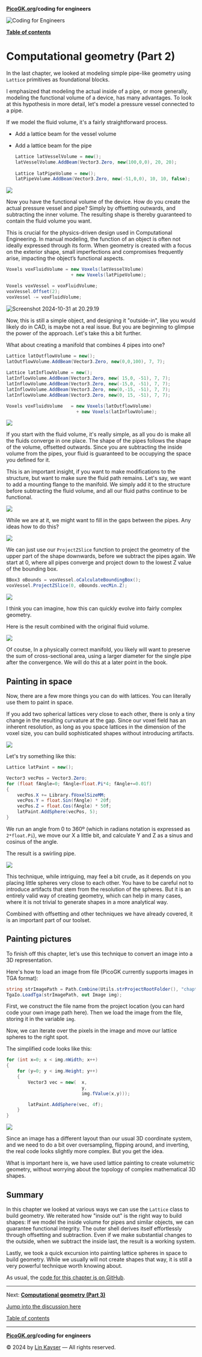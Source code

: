 **[PicoGK.org](https://picogk.org)/coding for engineers**

![Coding for Engineers](assets/CodingforEngineers.jpg)

**[Table of contents](TOC.md)**

# Computational geometry (Part 2)

In the last chapter, we looked at modeling simple pipe-like geometry using `Lattice` primitives as foundational blocks.

I emphasized that modeling the actual inside of a pipe, or more generally, modeling the functional volume of a device, has many advantages. To look at this hypothesis in more detail, let's model a pressure vessel connected to a pipe. 

If we model the fluid volume, it's a fairly straightforward process.

- Add a lattice beam for the vessel volume

- Add a lattice beam for the pipe

  ```c#
  Lattice latVesselVolume = new();
  latVesselVolume.AddBeam(Vector3.Zero, new(100,0,0), 20, 20);
                  
  Lattice latPipeVolume = new();
  latPipeVolume.AddBeam(Vector3.Zero, new(-51,0,0), 10, 10, false);
  ```

![](assets/14-Vessel.png)

Now you have the functional volume of the device. How do you create the actual pressure vessel and pipe? Simply by offsetting outwards, and subtracting the inner volume. The resulting shape is thereby guaranteed to contain the fluid volume you want.

This is crucial for the physics-driven design used in Computational Engineering. In manual modeling, the function of an object is often not ideally expressed through its form. When geometry is created with a focus on the exterior shape, small imperfections and compromises frequently arise, impacting the object’s functional aspects.

```c#
Voxels voxFluidVolume = new Voxels(latVesselVolume) 
                        + new Voxels(latPipeVolume);

Voxels voxVessel = voxFluidVolume;
voxVessel.Offset(2);
voxVessel -= voxFluidVolume;
```

![Screenshot 2024-10-31 at 20.29.19](assets/14-VesselFinal.png)

Now, this is still a simple object, and designing it "outside-in", like you would likely do in CAD, is maybe not a real issue. But you are beginning to glimpse the power of the approach. Let's take this a bit further. 

What about creating a manifold that combines 4 pipes into one?

```c#
Lattice latOutflowVolume = new();
latOutflowVolume.AddBeam(Vector3.Zero, new(0,0,100), 7, 7);
                
Lattice latInflowVolume = new();
latInflowVolume.AddBeam(Vector3.Zero, new( 15,0, -51), 7, 7);
latInflowVolume.AddBeam(Vector3.Zero, new(-15,0, -51), 7, 7);
latInflowVolume.AddBeam(Vector3.Zero, new(0,-15, -51), 7, 7);
latInflowVolume.AddBeam(Vector3.Zero, new(0, 15, -51), 7, 7);

Voxels voxFluidVolume   = new Voxels(latOutflowVolume) 
                          + new Voxels(latInflowVolume);
```

![](assets/14-Manifold.png)

If you start with the fluid volume, it's really simple, as all you do is make all the fluids converge in one place. The shape of the pipes follows the shape of the volume, offsetted outwards. Since you are subtracting the inside volume from the pipes, your fluid is guaranteed to be occupying the space you defined for it.

This is an important insight, if you want to make modifications to the structure, but want to make sure the fluid path remains. Let's say, we want to add a mounting flange to the manifold. We simply add it to the structure before subtracting the fluid volume, and all our fluid paths continue to be functional.

![](assets/14-mountablemanifold.png)

While we are at it, we might want to fill in the gaps between the pipes. Any ideas how to do this?

![](assets/14-gaps.png)

We can just use our `ProjectZSlice` function to project the geometry of the upper part of the shape downwards, before we subtract the pipes again. We start at 0, where all pipes converge and project down to the lowest Z value of the bounding box.

```c#
BBox3 oBounds = voxVessel.oCalculateBoundingBox();
voxVessel.ProjectZSlice(0, oBounds.vecMin.Z);
```

![](assets/14-gapsfilled.png)

I think you can imagine, how this can quickly evolve into fairly complex geometry.

Here is the result combined with the original fluid volume.

![](assets/14-combined.png)

Of coutse, In a physically correct manifold, you likely will want to preserve the sum of cross-sectional area, using a larger diameter for the single pipe after the convergence. We will do this at a later point in the book.

## Painting in space

Now, there are a few more things you can do with lattices. You can literally use them to paint in space.

If you add two spherical lattices very close to each other, there is only a tiny change in the resulting curvature at the gap. Since our voxel field has an inherent resolution, as long as you space lattices in the dimension of the voxel size, you can build sophisticated shapes without introducing artifacts.

![](assets/14-2spheres.png)

Let's try something like this:

```c#
Lattice latPaint = new();

Vector3 vecPos = Vector3.Zero;
for (float fAngle=0; fAngle<float.Pi*4; fAngle+=0.01f)
{
    vecPos.X += Library.fVoxelSizeMM;
    vecPos.Y = float.Sin(fAngle) * 20f;
    vecPos.Z = float.Cos(fAngle) * 50f;
    latPaint.AddSphere(vecPos, 5);
}
```

We run an angle from 0 to 360º (which in radians notation is expressed as `2*float.Pi`), we move our X a little bit, and calculate Y and Z as a sinus and cosinus of the angle.

The result is a swirling pipe.

![](assets/14-swirling.png)

This technique, while intriguing, may feel a bit crude, as it depends on you placing little spheres very close to each other. You have to be careful not to introduce artifacts that stem from the resolution of the spheres. But it is an entirely valid way of creating geometry, which can help in many cases, where it is not trivial to generate shapes in a more analytical way.

Combined with offsetting and other techniques we have already covered, it is an important part of our toolset.

## Painting pictures

To finish off this chapter, let's use this technique to convert an image into a 3D representation.

Here's how to load an image from file (PicoGK currently supports images in TGA format):

```c#
string strImagePath = Path.Combine(Utils.strProjectRootFolder(), "chapter_14/PicoGK.tga");
TgaIo.LoadTga(strImagePath, out Image img);
```

First, we construct the file name from the project location (you can hard code your own image path here). Then we load the image from the file, storing it in the variable `img`.

Now, we can iterate over the pixels in the image and move our lattice spheres to the right spot. 

The simplified code looks like this:

```c#
for (int x=0; x < img.nWidth; x++)
{
    for (y=0; y < img.Height; y++)
    {
        Vector3 vec = new(  x, 
                            y,
                            img.fValue(x,y)));

        latPaint.AddSphere(vec, 4f);
    }
}
```

![](assets/14-image.png)

Since an image has a different layout than our usual 3D coordinate system, and we need to do a bit over oversampling, flipping around, and inverting, the real code looks slightly more complex. But you get the idea.

What is important here is, we have used lattice painting to create volumetric geometry, without worrying about the topology of complex mathematical 3D shapes.

## Summary

In this chapter we looked at various ways we can use the `Lattice` class to build geometry. We reiterated how "inside out" is the right way to build shapes: If we model the inside volume for pipes and similar objects, we can guarantee functional integrity. The outer shell derives itself effortlessly through offsetting and subtraction. Even if we make substantial changes to the outside, when we subtract the inside last, the result is a working system.

Lastly, we took a quick excursion into painting lattice spheres in space to build geometry. While we usually will not create shapes that way, it is still a very powerful technique worth knowing about.

As usual, the [code for this chapter is on GitHub](https://github.com/LinKayser/Coding4Engineers).

------

Next: [**Computational geometry (Part 3)**](15-computational-geometry-part3.md)

[Jump into the discussion here](https://github.com/leap71/PicoGK/discussions/categories/coding-for-computational-engineers)

[Table of contents](TOC.md)

------

**[PicoGK.org](https://picogk.org)/coding for engineers**

© 2024 by [Lin Kayser](https://www.linkedin.com/in/linkayser/) — All rights reserved.